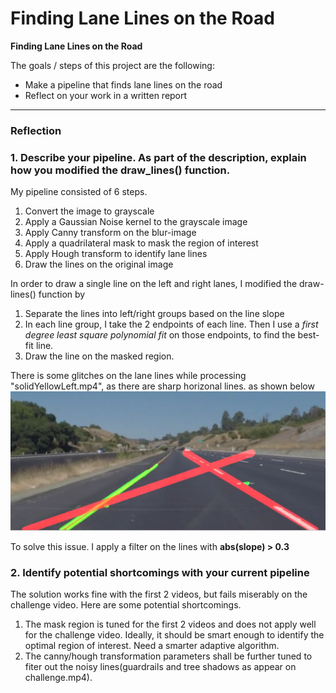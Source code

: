 # **Finding Lane Lines on the Road** 

**Finding Lane Lines on the Road**

The goals / steps of this project are the following:
* Make a pipeline that finds lane lines on the road
* Reflect on your work in a written report


[//]: # (Image References)

[image1]: ./writeup-images/image1.png "Glitches"

---

### Reflection

### 1. Describe your pipeline. As part of the description, explain how you modified the draw_lines() function.

My pipeline consisted of 6 steps.

1. Convert the image to grayscale
2. Apply a Gaussian Noise kernel to the grayscale image
3. Apply Canny transform on the blur-image
4. Apply a quadrilateral mask to mask the region of interest
5. Apply Hough transform to identify lane lines
6. Draw the lines on the original image

In order to draw a single line on the left and right lanes, I modified the draw-lines() function by 

1. Separate the lines into left/right groups based on the line slope
2. In each line group, I take the 2 endpoints of each line. Then I use a *first degree least square polynomial fit* on those endpoints, to find the best-fit line.
3. Draw the line on the masked region.

There is some glitches on the lane lines while processing "solidYellowLeft.mp4", as there are sharp horizonal lines. as shown below
![alt text][image1]

To solve this issue. I apply a filter on the lines with __abs(slope) > 0.3__


### 2. Identify potential shortcomings with your current pipeline

The solution works fine with the first 2 videos, but fails miserably on the challenge video. Here are some potential shortcomings.

1. The mask region is tuned for the first 2 videos and does not apply well for the challenge video. Ideally, it should be smart enough to identify the optimal region of interest. Need a smarter adaptive algorithm.
2. The canny/hough transformation parameters shall be further tuned to fiter out the noisy lines(guardrails and tree shadows as appear on challenge.mp4).